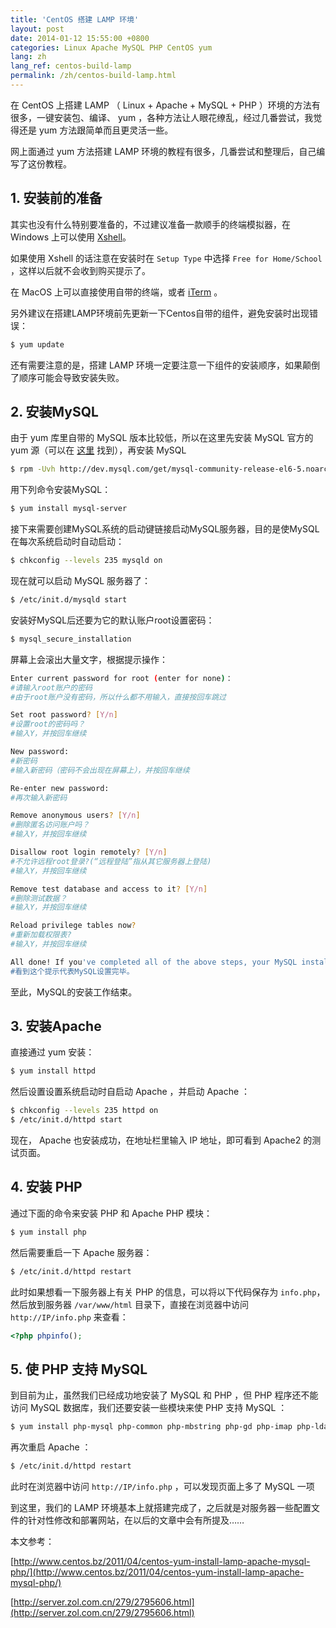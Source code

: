 ```yaml
---
title: 'CentOS 搭建 LAMP 环境'
layout: post
date: 2014-01-12 15:55:00 +0800
categories: Linux Apache MySQL PHP CentOS yum
lang: zh
lang_ref: centos-build-lamp
permalink: /zh/centos-build-lamp.html
---
```


在 CentOS 上搭建 LAMP （ Linux + Apache + MySQL + PHP ）环境的方法有很多，一键安装包、编译、 yum ，各种方法让人眼花缭乱，经过几番尝试，我觉得还是 yum 方法跟简单而且更灵活一些。

网上面通过 yum 方法搭建 LAMP 环境的教程有很多，几番尝试和整理后，自己编写了这份教程。

<!--more-->

## 1. 安装前的准备

其实也没有什么特别要准备的，不过建议准备一款顺手的终端模拟器，在 Windows 上可以使用 [Xshell](https://www.netsarang.com/products/xsh_overview.html)。

如果使用 Xshell 的话注意在安装时在 `Setup Type` 中选择 `Free for Home/School` ，这样以后就不会收到购买提示了。

在 MacOS 上可以直接使用自带的终端，或者 [iTerm](https://www.iterm2.com/) 。

另外建议在搭建LAMP环境前先更新一下Centos自带的组件，避免安装时出现错误：

```Bash
$ yum update
```

还有需要注意的是，搭建 LAMP 环境一定要注意一下组件的安装顺序，如果颠倒了顺序可能会导致安装失败。

## 2. 安装MySQL

由于 yum 库里自带的 MySQL 版本比较低，所以在这里先安装 MySQL 官方的 yum 源（可以在 [这里](http://dev.mysql.com/downloads/repo/yum/) 找到），再安装 MySQL

```Bash
$ rpm -Uvh http://dev.mysql.com/get/mysql-community-release-el6-5.noarch.rpm
```

用下列命令安装MySQL：

```Bash
$ yum install mysql-server
```

接下来需要创建MySQL系统的启动键链接启动MySQL服务器，目的是使MySQL在每次系统启动时自动启动：

```Bash
$ chkconfig --levels 235 mysqld on
```

现在就可以启动 MySQL 服务器了：

```Bash
$ /etc/init.d/mysqld start
```

安装好MySQL后还要为它的默认账户root设置密码：

```Bash
$ mysql_secure_installation
```

屏幕上会滚出大量文字，根据提示操作：

```Bash
Enter current password for root (enter for none)： 
#请输入root账户的密码 
#由于root账户没有密码，所以什么都不用输入，直接按回车跳过

Set root password? [Y/n] 
#设置root的密码吗？ 
#输入Y，并按回车继续 

New password: 
#新密码 
#输入新密码（密码不会出现在屏幕上），并按回车继续 

Re-enter new password: 
#再次输入新密码

Remove anonymous users? [Y/n] 
#删除匿名访问账户吗？ 
#输入Y，并按回车继续

Disallow root login remotely? [Y/n] 
#不允许远程root登录?(“远程登陆”指从其它服务器上登陆) 
#输入Y，并按回车继续

Remove test database and access to it? [Y/n] 
#删除测试数据？ 
#输入Y，并按回车继续

Reload privilege tables now? 
#重新加载权限表? 
#输入Y，并按回车继续

All done! If you've completed all of the above steps, your MySQL installation should now be secure. Thanks for using MySQL! 
#看到这个提示代表MySQL设置完毕。
```

至此，MySQL的安装工作结束。

## 3. 安装Apache

直接通过 yum 安装：

```Bash
$ yum install httpd
```

然后设置设置系统启动时自启动 Apache ，并启动 Apache ：

```Bash
$ chkconfig --levels 235 httpd on 
$ /etc/init.d/httpd start
```

现在， Apache 也安装成功，在地址栏里输入 IP 地址，即可看到 Apache2 的测试页面。

## 4. 安装 PHP

通过下面的命令来安装 PHP 和 Apache PHP 模块：

```Bash
$ yum install php
```

然后需要重启一下 Apache 服务器：

```Bash
$ /etc/init.d/httpd restart
```

此时如果想看一下服务器上有关 PHP 的信息，可以将以下代码保存为 `info.php`，然后放到服务器 `/var/www/html` 目录下，直接在浏览器中访问 `http://IP/info.php` 来查看：

```PHP
<?php phpinfo();
```

## 5. 使 PHP 支持 MySQL

到目前为止，虽然我们已经成功地安装了 MySQL 和 PHP ，但 PHP 程序还不能访问 MySQL 数据库，我们还要安装一些模块来使 PHP 支持 MySQL ：

```Bash
$ yum install php-mysql php-common php-mbstring php-gd php-imap php-ldap php-odbc php-pear php-xml php-xmlrpc
```

再次重启 Apache ：

```Bash
$ /etc/init.d/httpd restart
```

此时在浏览器中访问 `http://IP/info.php` ，可以发现页面上多了 MySQL 一项

到这里，我们的 LAMP 环境基本上就搭建完成了，之后就是对服务器一些配置文件的针对性修改和部署网站，在以后的文章中会有所提及……

本文参考：

[http://www.centos.bz/2011/04/centos-yum-install-lamp-apache-mysql-php/](http://www.centos.bz/2011/04/centos-yum-install-lamp-apache-mysql-php/)

[http://server.zol.com.cn/279/2795606.html](http://server.zol.com.cn/279/2795606.html)